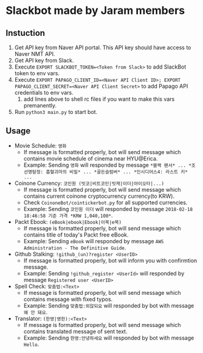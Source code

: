 # Slackbot made by Jaram members
## Instuction
1. Get API key from Naver API portal. This API key should have access to Naver NMT API.   
2. Get API key from Slack.
3. Execute `EXPORT SLACKBOT_TOKEN=<Token from Slack>` to add SlackBot token to env vars.
4. Execute `EXPORT PAPAGO_CLIENT_ID=<Naver API Client ID>; EXPORT PAPAGO_CLIENT_SECRET=<Naver API Client Secret>` to add Papago API credentials to env vars.
    1. add lines above to shell rc files if you want to make this vars premanently.
5. Run `python3 main.py` to start bot.

## Usage 
- Movie Schedule: `영화`
     - If message is formatted properly, bot will send message which contains movie schedule of cinema near HYU@Erica.
     - Example: Sending `영화` will responded by message `*블랙 팬서* ...
        *조선명탐정: 흡혈괴마의 비밀* ...
        *골든슬럼버* ...
        *인시디어스4: 라스트 키* ...`
- Coinone Currency: `코인원 (빗코|비트코인|빗캐|이더|아이오타|...)`
     - If message is formatted properly, bot will send message which contains current coinone cryptocurrency currency(to KRW).
     - Check `CoinoneBot/cointickerbot.py` for all supported currencies.
     - Example: Sending `코인원 이더` will responded by message `2018-02-18 18:46:58 기준 가격 *KRW 1,040,100*`.
- Packt Ebook: `(eBook|ebook|Ebook|이북|e북)`
    - If message is formatted properly, bot will send message which contains title of today's Packt free eBook.
    - Example: Sending `eBook` will responded by message `AWS Administration - The Definitive Guide`.
- Github Stalking: `!github_(un)?register <UserID>`
    - If message is formatted properly, bot will inform you with confirmtion message.
    - Example: Sending `!github_register <UserId>` will responded by message `Registered user <UserID>`    
- Spell Check: `맞춤법:<Text>`
     - If message is formatted properly, bot will send message which contains message with fixed typos.
     - Example: Sending `맞춤법:외않되요` will responded by bot with message `왜 안 돼요`.
- Translator: `(한영|영한):<Text>`
     - If message is formatted properly, bot will send message which contains translated message of sent text.
     - Example: Sending `한영:안녕하세요` will responded by bot with message `Hello`.
